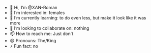- 👋 Hi, I’m @XAN-Roman
- 👀 I’m interested in: females
- 🌱 I’m currently learning: to do even less, but make it look like it was more
- 💞️ I’m looking to collaborate on: nothing
- 📫 How to reach me: Just don't
- 😄 Pronouns: The/King
- ⚡ Fun fact: no

<!---
XAN-Roman/XAN-Roman is a ✨ special ✨ repository because its `README.md` (this file) appears on your GitHub profile.
You can click the Preview link to take a look at your changes.
--->
